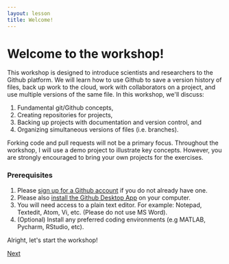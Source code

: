 ```yaml
---
layout: lesson
title: Welcome!
---
```


# Welcome to the workshop!

This workshop is designed to introduce scientists and researchers to the Github platform. We will learn how to use Github to save a version history of files, back up work to the cloud, work with collaborators on a project, and use multiple versions of the same file. In this workshop, we'll discuss:

1. Fundamental git/Github concepts,
2. Creating repositories for projects,
3. Backing up projects with documentation and version control, and
4. Organizing simultaneous versions of files (i.e. branches).

Forking code and pull requests will not be a primary focus. Throughout the workshop, I will use a demo project to illustrate key concepts. However, you are strongly encouraged to bring your own projects for the exercises.

### Prerequisites

1. Please [sign up for a Github account](https://github.com) if you do not already have one.
2. Please also [install the Github Desktop App](https://desktop.github.com/) on your computer.
3. You will need access to a plain text editor. For example: Notepad, Textedit, Atom, Vi, etc. (Please do not use MS Word).
4. (Optional) Install any preferred coding environments (e.g MATLAB, Pycharm, RStudio, etc).

Alright, let's start the workshop!

[Next](01-why-github)

